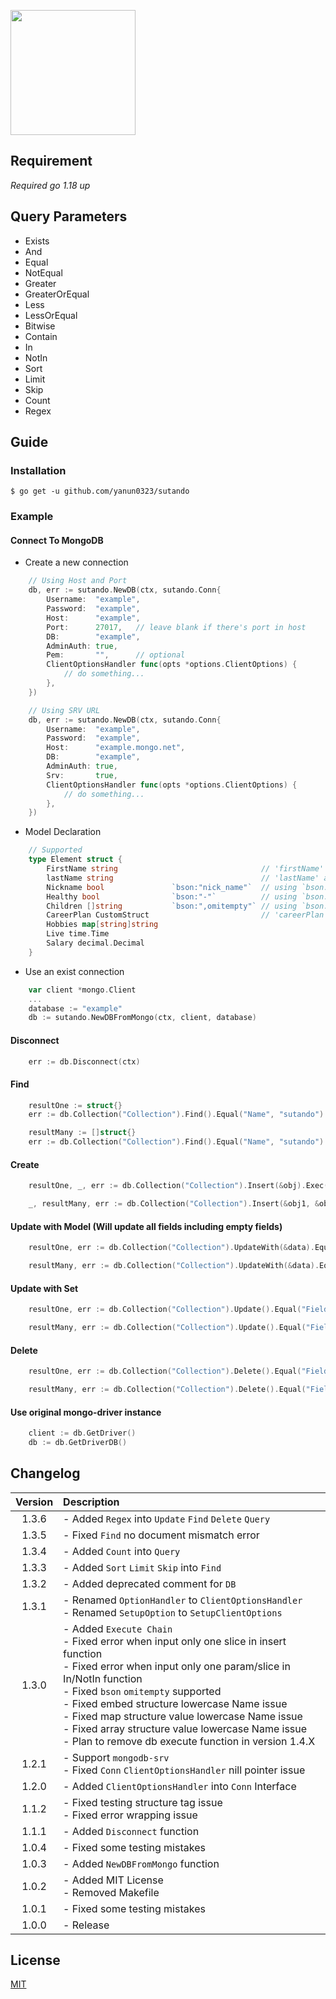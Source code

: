 <a href="."><img height="200" src="https://github.com/yanun0323/asset/blob/main/sutando.png?raw=true"></a>
## Requirement
*Required go 1.18 up*

## Query Parameters

- Exists
- And
- Equal
- NotEqual
- Greater
- GreaterOrEqual
- Less
- LessOrEqual
- Bitwise
- Contain
- In
- NotIn
- Sort
- Limit
- Skip
- Count
- Regex

## Guide

### Installation

```shell
$ go get -u github.com/yanun0323/sutando
```

### Example

#### Connect To MongoDB

- Create a new connection
```go
    // Using Host and Port
    db, err := sutando.NewDB(ctx, sutando.Conn{
        Username:  "example",
        Password:  "example",
        Host:      "example",
        Port:      27017,	// leave blank if there's port in host
        DB:        "example",
        AdminAuth: true,
        Pem:       "",		// optional
        ClientOptionsHandler func(opts *options.ClientOptions) {
            // do something...
        },
    })

    // Using SRV URL
    db, err := sutando.NewDB(ctx, sutando.Conn{
        Username:  "example",
        Password:  "example",
        Host:      "example.mongo.net",
        DB:        "example",
        AdminAuth: true,
        Srv:       true,
        ClientOptionsHandler func(opts *options.ClientOptions) {
            // do something...
        },
    })
```

- Model Declaration
```go
    // Supported
    type Element struct {
        FirstName string                                // 'firstName' as mongo db field key 
        lastName string                                 // 'lastName' as mongo db field key
        Nickname bool               `bson:"nick_name"`  // using `bson:"xxx"` tag to assign field key to 'xxx'
        Healthy bool                `bson:"-"`          // using `bson:"-"` tag to ignore this field
        Children []string           `bson:",omitempty"` // using `bson:",omitempty"` tag to ignore this field when it's empty
        CareerPlan CustomStruct                         // 'careerPlan' as mongo db field key  works
        Hobbies map[string]string
        Live time.Time
        Salary decimal.Decimal
    }
```

- Use an exist connection
```go
    var client *mongo.Client
    ...
    database := "example"
    db := sutando.NewDBFromMongo(ctx, client, database)

```

#### Disconnect
```go
    err := db.Disconnect(ctx)
```

#### Find
```go
    resultOne := struct{}
    err := db.Collection("Collection").Find().Equal("Name", "sutando").Greater("Number", 300).First().Exec(ctx, &resultOne)

    resultMany := []struct{}
    err := db.Collection("Collection").Find().Equal("Name", "sutando").Greater("Number", 300).Exec(ctx, &resultMany)
```
#### Create
```go
    resultOne, _, err := db.Collection("Collection").Insert(&obj).Exec(ctx)

    _, resultMany, err := db.Collection("Collection").Insert(&obj1, &obj2, &obj3).Exec(ctx)
```
    
#### Update with Model (Will update all fields including empty fields)
```go
    resultOne, err := db.Collection("Collection").UpdateWith(&data).Equal("Field", "sutando").First().Exec(su.ctx, false)

    resultMany, err := db.Collection("Collection").UpdateWith(&data).Equal("Field", "sutando").Exec(su.ctx, false)
```
#### Update with Set
```go
    resultOne, err := db.Collection("Collection").Update().Equal("Field", "sutando").First().Set("Field", "hello").Exec(su.ctx, false)

    resultMany, err := db.Collection("Collection").Update().Equal("Field", "sutando").Set("Field", "hello").Exec(su.ctx, false)
```
#### Delete
```go
    resultOne, err := db.Collection("Collection").Delete().Equal("Field", "sutando").First().Exec(su.ctx)

    resultMany, err := db.Collection("Collection").Delete().Equal("Field", "sutando").Exec(su.ctx)
```

#### Use original mongo-driver instance
```go
    client := db.GetDriver()
    db := db.GetDriverDB()
``` 

## Changelog

|Version|Description
|:-:|:-
|1.3.6| - Added `Regex` into `Update` `Find` `Delete` `Query`
|1.3.5| - Fixed `Find` no document mismatch error
|1.3.4| - Added `Count` into `Query`
|1.3.3| - Added `Sort` `Limit` `Skip` into `Find`
|1.3.2| - Added deprecated comment for `DB`
|1.3.1| - Renamed `OptionHandler` to `ClientOptionsHandler` <br> - Renamed `SetupOption` to `SetupClientOptions`
|1.3.0| - Added `Execute Chain` <br> - Fixed error when input only one slice in insert function <br> - Fixed error when input only one param/slice in In/NotIn function <br> - Fixed `bson` `omitempty` supported <br> - Fixed embed structure lowercase Name issue <br> - Fixed map structure value lowercase Name issue <br> - Fixed array structure value lowercase Name issue <br> - Plan to remove db execute function in version 1.4.X
|1.2.1| - Support `mongodb-srv` <br> - Fixed `Conn` `ClientOptionsHandler` nill pointer issue
|1.2.0| - Added `ClientOptionsHandler` into `Conn` Interface
|1.1.2| - Fixed testing structure tag issue <br> - Fixed error wrapping issue
|1.1.1| - Added `Disconnect` function
|1.0.4| - Fixed some testing mistakes
|1.0.3| - Added `NewDBFromMongo` function
|1.0.2| - Added MIT License <br> - Removed Makefile
|1.0.1| - Fixed some testing mistakes
|1.0.0| - Release

## License

[MIT](https://github.com/yanun0323/sutando/blob/master/LICENSE)
